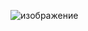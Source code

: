 ![изображение](https://github.com/Farrukh0023/SecondMonthHomework/assets/152394089/00e366dd-e15f-4949-919c-fd676ae5a3c7)
